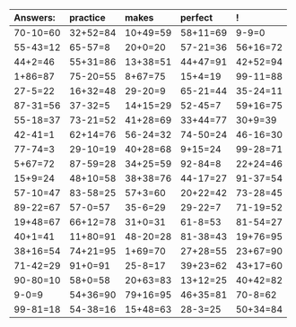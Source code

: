 | Answers: | practice | makes | perfect | ! |
| :--- | :--- | :--- | :--- | :--- |
| 70-10=60 | 32+52=84 | 10+49=59 | 58+11=69 | 9-9=0 | 
| 55-43=12 | 65-57=8 | 20+0=20 | 57-21=36 | 56+16=72 | 
| 44+2=46 | 55+31=86 | 13+38=51 | 44+47=91 | 42+52=94 | 
| 1+86=87 | 75-20=55 | 8+67=75 | 15+4=19 | 99-11=88 | 
| 27-5=22 | 16+32=48 | 29-20=9 | 65-21=44 | 35-24=11 | 
| 87-31=56 | 37-32=5 | 14+15=29 | 52-45=7 | 59+16=75 | 
| 55-18=37 | 73-21=52 | 41+28=69 | 33+44=77 | 30+9=39 | 
| 42-41=1 | 62+14=76 | 56-24=32 | 74-50=24 | 46-16=30 | 
| 77-74=3 | 29-10=19 | 40+28=68 | 9+15=24 | 99-28=71 | 
| 5+67=72 | 87-59=28 | 34+25=59 | 92-84=8 | 22+24=46 | 
| 15+9=24 | 48+10=58 | 38+38=76 | 44-17=27 | 91-37=54 | 
| 57-10=47 | 83-58=25 | 57+3=60 | 20+22=42 | 73-28=45 | 
| 89-22=67 | 57-0=57 | 35-6=29 | 29-22=7 | 71-19=52 | 
| 19+48=67 | 66+12=78 | 31+0=31 | 61-8=53 | 81-54=27 | 
| 40+1=41 | 11+80=91 | 48-20=28 | 81-38=43 | 19+76=95 | 
| 38+16=54 | 74+21=95 | 1+69=70 | 27+28=55 | 23+67=90 | 
| 71-42=29 | 91+0=91 | 25-8=17 | 39+23=62 | 43+17=60 | 
| 90-80=10 | 58+0=58 | 20+63=83 | 13+12=25 | 40+42=82 | 
| 9-0=9 | 54+36=90 | 79+16=95 | 46+35=81 | 70-8=62 | 
| 99-81=18 | 54-38=16 | 15+48=63 | 28-3=25 | 50+34=84 | 
